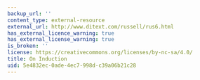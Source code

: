 ```yaml
---
backup_url: ''
content_type: external-resource
external_url: http://www.ditext.com/russell/rus6.html
has_external_licence_warning: true
has_external_license_warning: true
is_broken: ''
license: https://creativecommons.org/licenses/by-nc-sa/4.0/
title: On Induction
uid: 5e4832ec-0ade-4ec7-998d-c39a06b21c28
---
```

